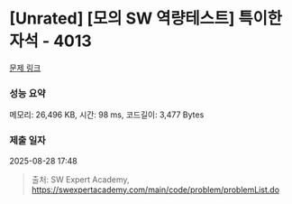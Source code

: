 # [Unrated] [모의 SW 역량테스트] 특이한 자석 - 4013 

[문제 링크](https://swexpertacademy.com/main/code/problem/problemDetail.do?contestProbId=AWIeV9sKkcoDFAVH) 

### 성능 요약

메모리: 26,496 KB, 시간: 98 ms, 코드길이: 3,477 Bytes

### 제출 일자

2025-08-28 17:48



> 출처: SW Expert Academy, https://swexpertacademy.com/main/code/problem/problemList.do